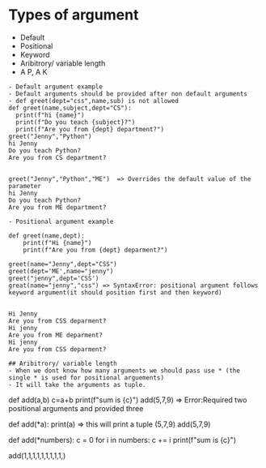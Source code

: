# Types of argument
- Default
- Positional
- Keyword
- Aribitrory/ variable length
- A P, A K
```
- Default argument example
- Default arguments should be provided after non default arguments
- def greet(dept="css",name,sub) is not allowed
def greet(name,subject,dept="CS"):
  print(f"hi {name}")
  print(f"Do you teach {subject}?")
  print(f"Are you from {dept} department?")
greet("Jenny","Python")
hi Jenny
Do you teach Python?
Are you from CS department?


greet("Jenny","Python","ME")  => Overrides the default value of the parameter
hi Jenny
Do you teach Python?
Are you from ME department?
```
```
- Positional argument example

def greet(name,dept):
    print(f"Hi {name}")
    print(f"Are you from {dept} deparment?")

greet(name="Jenny",dept="CSS")
greet(dept='ME',name="jenny")
greet("jenny",dept='CSS')
great(name="jenny","css") => SyntaxError: positional argument follows keyword argument(it should position first and then keyword)


Hi Jenny
Are you from CSS deparment?
Hi jenny
Are you from ME deparment?
Hi jenny
Are you from CSS deparment?
```
```
## Aribitrory/ variable length
- When we dont know how many arguments we should pass use * (the single * is used for positional arguements)
- It will take the arguments as tuple.
```
def add(a,b)
  c=a+b
  print(f"sum is {c}")
add(5,7,9)   => Error:Required two positional arguments and provided three

def add(*a):
    print(a)  => this will print a tuple (5,7,9)
add(5,7,9)

def add(*numbers):
    c = 0
    for i in numbers:
        c += i
    print(f"sum is {c}")

add(1,1,1,1,1,1,1,1,1,)
```





